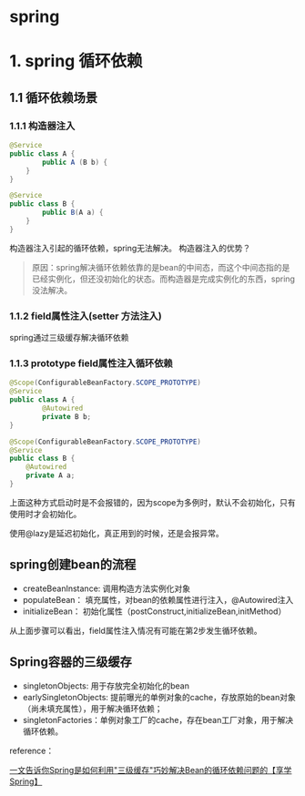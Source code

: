 # spring

# 1. spring 循环依赖

## 1.1 循环依赖场景

### 1.1.1 构造器注入

```java
@Service
public class A {
		public A (B b) {
    }
}

@Service
public class B {
		public B(A a) {
    }
}
```

构造器注入引起的循环依赖，spring无法解决。 构造器注入的优势？

> 原因：spring解决循环依赖依靠的是bean的中间态，而这个中间态指的是已经实例化，但还没初始化的状态。而构造器是完成实例化的东西，spring没法解决。

### 1.1.2 field属性注入(setter 方法注入)

spring通过三级缓存解决循环依赖

### 1.1.3 prototype field属性注入循环依赖

```java
@Scope(ConfigurableBeanFactory.SCOPE_PROTOTYPE)
@Service
public class A {
		@Autowired
		private B b;
}

@Scope(ConfigurableBeanFactory.SCOPE_PROTOTYPE)
@Service
public class B {
    @Autowired
    private A a;
}
```

上面这种方式启动时是不会报错的，因为scope为多例时，默认不会初始化，只有使用时才会初始化。

使用@lazy是延迟初始化，真正用到的时候，还是会报异常。

## spring创建bean的流程

- createBeanInstance: 调用构造方法实例化对象
- populateBean： 填充属性，对bean的依赖属性进行注入，@Autowired注入
- initializeBean： 初始化属性（postConstruct,initializeBean,initMethod）

从上面步骤可以看出，field属性注入情况有可能在第2步发生循环依赖。

## Spring容器的三级缓存

- singletonObjects: 用于存放完全初始化的bean
- earlySingletonObjects: 提前曝光的单例对象的cache，存放原始的bean对象（尚未填充属性），用于解决循环依赖；
- singletonFactories：单例对象工厂的cache，存在bean工厂对象，用于解决循环依赖。

reference：

[一文告诉你Spring是如何利用"三级缓存"巧妙解决Bean的循环依赖问题的【享学Spring】](https://cloud.tencent.com/developer/article/1497692)
